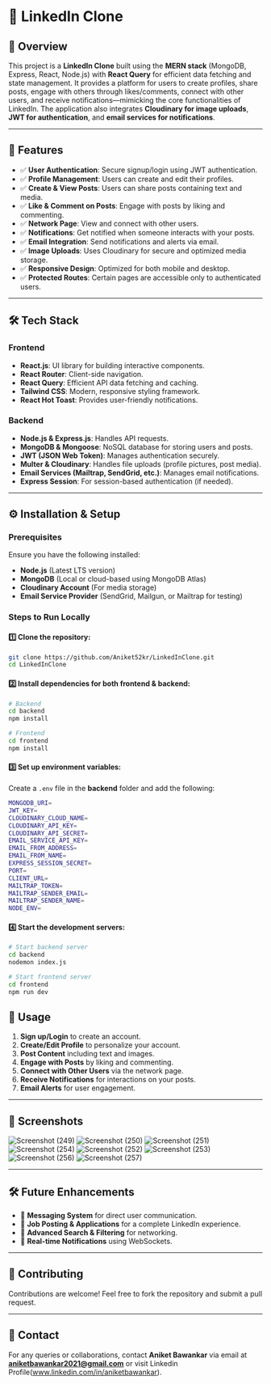 # 📌 LinkedIn Clone

## 🔹 Overview
This project is a **LinkedIn Clone** built using the **MERN stack** (MongoDB, Express, React, Node.js) with **React Query** for efficient data fetching and state management. It provides a platform for users to create profiles, share posts, engage with others through likes/comments, connect with other users, and receive notifications—mimicking the core functionalities of LinkedIn. The application also integrates **Cloudinary for image uploads**, **JWT for authentication**, and **email services for notifications**.

---

## 🚀 Features
- ✅ **User Authentication**: Secure signup/login using JWT authentication.
- ✅ **Profile Management**: Users can create and edit their profiles.
- ✅ **Create & View Posts**: Users can share posts containing text and media.
- ✅ **Like & Comment on Posts**: Engage with posts by liking and commenting.
- ✅ **Network Page**: View and connect with other users.
- ✅ **Notifications**: Get notified when someone interacts with your posts.
- ✅ **Email Integration**: Send notifications and alerts via email.
- ✅ **Image Uploads**: Uses Cloudinary for secure and optimized media storage.
- ✅ **Responsive Design**: Optimized for both mobile and desktop.
- ✅ **Protected Routes**: Certain pages are accessible only to authenticated users.

---

## 🛠️ Tech Stack

### **Frontend**
- **React.js**: UI library for building interactive components.
- **React Router**: Client-side navigation.
- **React Query**: Efficient API data fetching and caching.
- **Tailwind CSS**: Modern, responsive styling framework.
- **React Hot Toast**: Provides user-friendly notifications.

### **Backend**
- **Node.js & Express.js**: Handles API requests.
- **MongoDB & Mongoose**: NoSQL database for storing users and posts.
- **JWT (JSON Web Token)**: Manages authentication securely.
- **Multer & Cloudinary**: Handles file uploads (profile pictures, post media).
- **Email Services (Mailtrap, SendGrid, etc.)**: Manages email notifications.
- **Express Session**: For session-based authentication (if needed).

---

## ⚙️ Installation & Setup
### **Prerequisites**
Ensure you have the following installed:
- **Node.js** (Latest LTS version)
- **MongoDB** (Local or cloud-based using MongoDB Atlas)
- **Cloudinary Account** (For media storage)
- **Email Service Provider** (SendGrid, Mailgun, or Mailtrap for testing)

### **Steps to Run Locally**
#### 1️⃣ Clone the repository:
```sh
git clone https://github.com/Aniket52kr/LinkedInClone.git
cd LinkedInClone
```

#### 2️⃣ Install dependencies for both frontend & backend:
```sh
# Backend
cd backend
npm install

# Frontend
cd frontend
npm install
```

#### 3️⃣ Set up environment variables:
Create a `.env` file in the **backend** folder and add the following:
```sh
MONGODB_URI= 
JWT_KEY=  
CLOUDINARY_CLOUD_NAME= 
CLOUDINARY_API_KEY= 
CLOUDINARY_API_SECRET=  
EMAIL_SERVICE_API_KEY=
EMAIL_FROM_ADDRESS=  
EMAIL_FROM_NAME=  
EXPRESS_SESSION_SECRET=
PORT= 
CLIENT_URL=  
MAILTRAP_TOKEN= 
MAILTRAP_SENDER_EMAIL=
MAILTRAP_SENDER_NAME=  
NODE_ENV=
```

#### 4️⃣ Start the development servers:
```sh
# Start backend server
cd backend
nodemon index.js

# Start frontend server
cd frontend
npm run dev
```

## 🎯 Usage
1. **Sign up/Login** to create an account.
2. **Create/Edit Profile** to personalize your account.
3. **Post Content** including text and images.
4. **Engage with Posts** by liking and commenting.
5. **Connect with Other Users** via the network page.
6. **Receive Notifications** for interactions on your posts.
7. **Email Alerts** for user engagement.

---

## 📸 Screenshots
![Screenshot (249)](https://github.com/user-attachments/assets/2ddc012f-cfd4-43fa-95be-d11409b2abf4)
![Screenshot (250)](https://github.com/user-attachments/assets/7407925b-a20f-457e-b512-6c82314fcb31)
![Screenshot (251)](https://github.com/user-attachments/assets/b3bf1003-84f0-4c68-bee2-3cbf53b205a5)
![Screenshot (254)](https://github.com/user-attachments/assets/d5996699-243d-4f92-baee-2b7fe63626a6)
![Screenshot (252)](https://github.com/user-attachments/assets/d65e23d3-01e8-46d3-b664-b5f6c375eb2b)
![Screenshot (253)](https://github.com/user-attachments/assets/340abc32-1e2d-4f65-a120-aa4ad1aa5dba)
![Screenshot (256)](https://github.com/user-attachments/assets/c26acd73-85a5-4b00-ac35-c935c47d73c4)
![Screenshot (257)](https://github.com/user-attachments/assets/fae80e14-2e81-451c-bf81-5ef95576bce3)


---

## 🛠 Future Enhancements
- 🔹 **Messaging System** for direct user communication.
- 🔹 **Job Posting & Applications** for a complete LinkedIn experience.
- 🔹 **Advanced Search & Filtering** for networking.
- 🔹 **Real-time Notifications** using WebSockets.

---

## 🤝 Contributing
Contributions are welcome! Feel free to fork the repository and submit a pull request.

---

## 📩 Contact
For any queries or collaborations, contact **Aniket Bawankar** via email at **aniketbawankar2021@gmail.com** or visit Linkedin Profile(www.linkedin.com/in/aniketbawankar).
